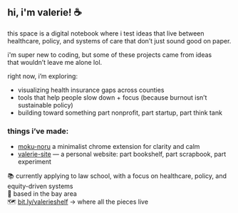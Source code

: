 ## hi, i'm valerie! ☕

this space is a digital notebook where i test ideas that live between  
healthcare, policy, and systems of care that don’t just sound good on paper.

i'm super new to coding, but some of these projects came from ideas  
that wouldn’t leave me alone lol.

right now, i’m exploring:
- visualizing health insurance gaps across counties  
- tools that help people slow down + focus (because burnout isn’t sustainable policy)  
- building toward something part nonprofit, part startup, part think tank

### things i’ve made:
- [moku-noru](https://github.com/valerieshoker/moku-noru) a minimalist chrome extension for clarity and calm  
- [valerie-site](https://github.com/valerieshoker/valerie-site) — a personal website: part bookshelf, part scrapbook, part experiment

📚 currently applying to law school, with a focus on healthcare, policy, and equity-driven systems  
📍 based in the bay area  
🗺️ [bit.ly/valerieshelf](https://bit.ly/valerieshelf) → where all the pieces live

